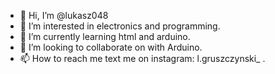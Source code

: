 - 👋 Hi, I’m @lukasz048
- 👀 I’m interested in electronics and programming.
- 🌱 I’m currently learning html and arduino.
- 💞️ I’m looking to collaborate on with Arduino.
- 📫 How to reach me text me on instagram: l.gruszczynski_ .

<!---
lukasz048/lukasz048 is a ✨ special ✨ repository because its `README.md` (this file) appears on your GitHub profile.
You can click the Preview link to take a look at your changes.
--->
